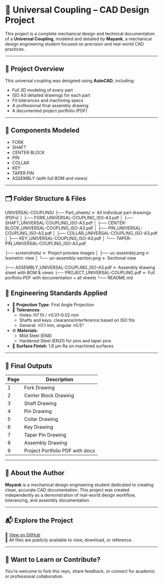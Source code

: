 # 🔩 Universal Coupling – CAD Design Project

This project is a complete mechanical design and technical documentation of a **Universal Coupling**, modeled and detailed by **Mayank**, a mechanical design engineering student focused on precision and real-world CAD practices.

---

## 📐 Project Overview

This universal coupling was designed using **AutoCAD**, including:
- Full 3D modeling of every part
- ISO A3 detailed drawings for each part
- Fit tolerances and machining specs
- A professional final assembly drawing
- A documented project portfolio (PDF)

---

## 🧩 Components Modeled

- FORK
- SHAFT
- CENTER BLOCK
- PIN
- COLLAR
- KEY
- TAPER PIN
- ASSEMBLY (with full BOM and views)

---

## 🗂️ Folder Structure & Files

UNIVERSAL-COUPLING/
├── Part_sheets/ ← All individual part drawings (PDFs)
│ ├── FORK_UNIVERSAL-COUPLING_ISO-A3.pdf
│ ├── SHAFT_UNIVERSAL-COUPLING_ISO-A3.pdf
│ ├── CENTER-BLOCK_UNIVERSAL-COUPLING_ISO-A3.pdf
│ ├── PIN_UNIVERSAL-COUPLING_ISO-A3.pdf
│ ├── COLLAR_UNIVERSAL-COUPLING_ISO-A3.pdf
│ ├── KEY_UNIVERSAL-COUPLING_ISO-A3.pdf
│ └── TAPER-PIN_UNIVERSAL-COUPLING_ISO-A3.pdf

├── screenshots/ ← Project preview images
│ ├── uc-assembly.png ← Isometric view
│ └── uc-assembly-section.png ← Sectional view

├── ASSEMBLY_UNIVERSAL-COUPLING_ISO-A3.pdf ← Assembly drawing sheet with BOM & views
├── PROJECT_UNIVERSAL-COUPLING.pdf ← Full portfolio PDF with documentation + all sheets
└── README.md

## 📏 Engineering Standards Applied

- 🧭 **Projection Type**: First Angle Projection
- 📐 **Tolerances**:
  - Holes: H7 fit / ±0.01–0.02 mm
  - Shafts and keys: clearance/interference based on ISO fits
  - General: ±0.1 mm, angular ±0.5°
- ⚙️ **Materials**:
  - Mild Steel (EN8)
  - Hardened Steel (EN31) for pins and taper pins
- 🎯 **Surface Finish**: 1.6 µm Ra on machined surfaces

---

## 📄 Final Outputs

| Page | Description                         |
|------|-------------------------------------|
| 1    | Fork Drawing                        |
| 2    | Center Block Drawing                |
| 3    | Shaft Drawing                       |
| 4    | Pin Drawing                         |
| 5    | Collar Drawing                      |
| 6    | Key Drawing                         |
| 7    | Taper Pin Drawing                   |
| 8    | Assembly Drawing                    |
| 9    | Project Portfolio PDF with docs     |

---

## 👤 About the Author

**Mayank** is a mechanical design engineering student dedicated to creating clean, accurate CAD documentation. This project was created independently as a demonstration of real-world design workflow, tolerancing, and assembly documentation.

---

## 📬 Explore the Project

🔗 [View on GitHub](https://github.com/vashmayank/Autocad_designs/tree/main/projects/UNIVERSAL-COUPLING)  
📄 All files are publicly available to view, download, or reference.

---

## 🧠 Want to Learn or Contribute?

You’re welcome to fork this repo, share feedback, or connect for academic or professional collaboration.